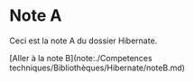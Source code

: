 # Note A

Ceci est la note A du dossier Hibernate.

[Aller à la note B](note:./Competences techniques/Bibliothèques/Hibernate/noteB.md)
